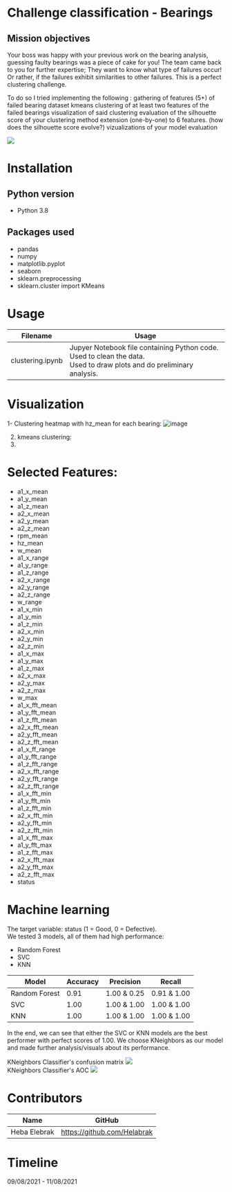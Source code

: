 # Challenge classification - Bearings

## Mission objectives

Your boss was happy with your previous work on the bearing analysis, guessing faulty bearings was a piece of cake for you! The team came back to you for further expertise; They want to know what type of failures occur! Or rather, if the failures exhibit similarities to other failures. This is a perfect clustering challenge.

To do so I tried implementing the following :
    gathering of features (5+) of failed bearing dataset
    kmeans clustering of at least two features of the failed bearings
    visualization of said clustering
    evaluation of the silhouette score of your clustering method
    extension (one-by-one) to 6 features. (how does the silhouette score evolve?)
    vizualizations of your model evaluation

![](/Visuals/bearing_explanation.jpeg)

# Installation

## Python version
* Python 3.8

## Packages used

* pandas
* numpy
* matplotlib.pyplot
* seaborn
* sklearn.preprocessing 
* sklearn.cluster import KMeans

# Usage
| Filename                             | Usage                                                     |
|--------------------------------------|-----------------------------------------------------------|
| clustering.ipynb | Jupyer Notebook file containing Python code.<br>Used to clean the data.<br>Used to draw plots and do preliminary analysis. 


# Visualization
1- Clustering heatmap with hz_mean for each bearing: 
![image](https://user-images.githubusercontent.com/84380899/129030482-356470e4-bf82-45cc-b053-9e12a625e885.png)

2. kmeans clustering:
3. 
# Selected Features: 
- a1_x_mean
- a1_y_mean 
- a1_z_mean 
- a2_x_mean 
- a2_y_mean
- a2_z_mean
- rpm_mean
- hz_mean
- w_mean
- a1_x_range
- a1_y_range
- a1_z_range
- a2_x_range
- a2_y_range
- a2_z_range
- w_range
- a1_x_min
- a1_y_min
- a1_z_min
- a2_x_min
- a2_y_min
- a2_z_min
- a1_x_max
- a1_y_max
- a1_z_max
- a2_x_max
- a2_y_max
- a2_z_max
- w_max
- a1_x_fft_mean
- a1_y_fft_mean
- a1_z_fft_mean
- a2_x_fft_mean
- a2_y_fft_mean
- a2_z_fft_mean
- a1_x_ff_range
- a1_y_fft_range
- a1_z_fft_range
- a2_x_fft_range
- a2_y_fft_range
- a2_z_fft_range
- a1_x_fft_min
- a1_y_fft_min
- a1_z_fft_min
- a2_x_fft_min
- a2_y_fft_min
- a2_z_fft_min
- a1_x_fft_max
- a1_y_fft_max
- a1_z_fft_max
- a2_x_fft_max
- a2_y_fft_max
- a2_z_fft_max
- status

# Machine learning
The target variable: status (1 = Good, 0 = Defective).<br>
We tested 3 models, all of them had high performance:
- Random Forest
- SVC 
- KNN

| Model         | Accuracy | Precision   | Recall      | 
| --------------| -------- | ----------- |-------------|
| Random Forest | 0.91     | 1.00 & 0.25 | 0.91 & 1.00 |
| SVC           | 1.00     | 1.00 & 1.00 | 1.00 & 1.00 |
| KNN           | 1.00     | 1.00 & 1.00 | 1.00 & 1.00 |

In the end, we can see that either the SVC or KNN models are the best performer with perfect scores of 1.00.
We choose KNeighbors as our model and made further analysis/visuals about its performance.

KNeighbors Classifier's confusion matrix
![](/Visuals/visual_confusion_matrix.png)<br>
KNeighbors Classifier's AOC
![](/Visuals/visual_AOC.png)

# Contributors
| Name           | GitHub                                                                              |
|----------------|-------------------------------------------------------------------------------------|
| Heba Elebrak | <a href="https://github.com/Helabrak">https://github.com/Helabrak               |



# Timeline
09/08/2021 - 11/08/2021
